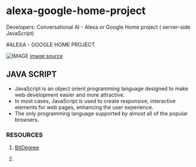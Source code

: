 # alexa-google-home-project
Developers: Conversational AI - Alexa or Google Home project ( server-side JavaScript)

#ALEXA - GOOGLE HOME PROJECT

![IMAGE]( https://target.scene7.com/is/image/Target/GUEST_9b10b6e0-3d26-4172-a29d-e87d771b8583?wid=488&hei=488&fmt=pjpeg)
[image source](https://github.com/alekhyajaddu/alexa-google-home-project)
## JAVA SCRIPT
- JavaScript is an object orient programming language designed to make web development easier and more attractive. 
- In most cases, JavaScript is used to create responsive, interactive elements for web pages, enhancing the user experience.
- The only programming language supported by almost all of the popular browsers.

### RESOURCES

1. [BitDegree](https://www.bitdegree.org/tutorials/what-is-javascript-used-for/)

2.